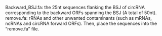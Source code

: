Backward_BSJ.fa: the 25nt sequences flanking the BSJ of circRNA corresponding to the backward ORFs spanning the BSJ (A total of 50nt). 
remove.fa: rRNAs and other unwanted contaminants (such as mRNAs, ncRNAs and circRNA forward ORFs). Then, place the sequences into the “remove.fa” file.
